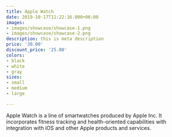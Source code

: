 ```yaml
---
title: Apple Watch
date: 2019-10-17T11:22:16.000+06:00
images:
- images/showcase/showcase-1.png
- images/showcase/showcase-2.png
description: this is meta description
price: '30.00'
discount_price: '25.00'
colors:
- black
- white
- gray
sizes:
- small
- medium
- large

---
```

Apple Watch is a line of smartwatches produced by Apple Inc. It incorporates fitness tracking and health-oriented capabilities with integration with iOS and other Apple products and services.